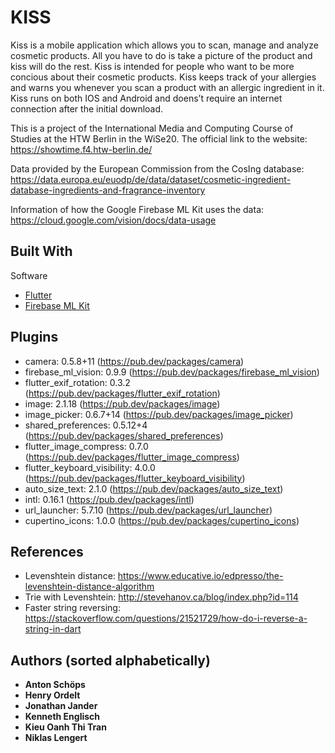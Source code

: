 # KISS

Kiss is a mobile application which allows you to scan, manage and analyze cosmetic products. All you have to do is take a picture of the product and kiss will do the rest.
Kiss is intended for people who want to be more concious about their cosmetic products. Kiss keeps track of your allergies and warns you whenever you scan a product with an allergic ingredient in it. Kiss runs on both IOS and Android and doens’t require an internet connection after the initial download.


This is a project of the International Media and Computing Course of Studies at the HTW Berlin in the WiSe20.
The official link to the website: https://showtime.f4.htw-berlin.de/


Data provided by the European Commission from the CosIng database: https://data.europa.eu/euodp/de/data/dataset/cosmetic-ingredient-database-ingredients-and-fragrance-inventory

Information of how the Google Firebase ML Kit uses the data: https://cloud.google.com/vision/docs/data-usage

## Built With
Software
* [Flutter](https://flutter.dev/)
* [Firebase ML Kit](https://developers.google.com/ml-kit)

## Plugins
* camera: 0.5.8+11 (https://pub.dev/packages/camera)
* firebase_ml_vision: 0.9.9 (https://pub.dev/packages/firebase_ml_vision)
* flutter_exif_rotation: 0.3.2 (https://pub.dev/packages/flutter_exif_rotation)
* image: 2.1.18 (https://pub.dev/packages/image)
* image_picker: 0.6.7+14 (https://pub.dev/packages/image_picker)
* shared_preferences: 0.5.12+4 (https://pub.dev/packages/shared_preferences)
* flutter_image_compress: 0.7.0 (https://pub.dev/packages/flutter_image_compress)
* flutter_keyboard_visibility: 4.0.0 (https://pub.dev/packages/flutter_keyboard_visibility)
* auto_size_text: 2.1.0 (https://pub.dev/packages/auto_size_text)
* intl: 0.16.1 (https://pub.dev/packages/intl)
* url_launcher: 5.7.10 (https://pub.dev/packages/url_launcher)
* cupertino_icons: 1.0.0 (https://pub.dev/packages/cupertino_icons)


## References
* Levenshtein distance: https://www.educative.io/edpresso/the-levenshtein-distance-algorithm
* Trie with Levenshtein: http://stevehanov.ca/blog/index.php?id=114
* Faster string reversing: https://stackoverflow.com/questions/21521729/how-do-i-reverse-a-string-in-dart 


## Authors (sorted alphabetically)
* **Anton Schöps**
* **Henry Ordelt** 
* **Jonathan Jander** 
* **Kenneth Englisch** 
* **Kieu Oanh Thi Tran**
* **Niklas Lengert**
